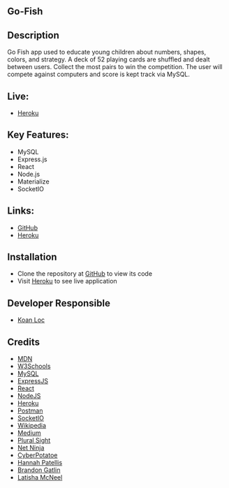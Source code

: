 ## Go-Fish

## Description

Go Fish app used to educate young children about numbers, shapes, colors, and strategy.  A deck of 52 playing cards are shuffled and dealt between users.  Collect the most pairs to win the competition.  The user will compete against computers and score is kept track via MySQL.

## Live:

- [Heroku](https://thawing-ocean-66214.herokuapp.com/)

## Key Features:

- MySQL
- Express.js
- React
- Node.js
- Materialize
- SocketIO

## Links:

- [GitHub](https://github.com/loc-koan/go-fish)
- [Heroku](https://thawing-ocean-66214.herokuapp.com/)

## Installation

- Clone the repository at [GitHub](https://github.com/loc-koan/go-fish) to view its code
- Visit [Heroku](https://thawing-ocean-66214.herokuapp.com/) to see live application

## Developer Responsible 

- [Koan Loc](https://github.com/loc-koan/loc-koan.github.io)

## Credits

- [MDN](https://developer.mozilla.org/en-US/docs/Web/Tutorials)
- [W3Schools](https://www.w3schools.com/)
- [MySQL](https://dev.mysql.com/doc/)
- [ExpressJS](https://expressjs.com/en/starter/hello-world.html)
- [React](https://reactjs.org/docs/getting-started.html)
- [NodeJS](https://nodejs.org/docs/latest-v12.x/api/)
- [Heroku](https://dashboard.heroku.com/apps)
- [Postman](https://www.getpostman.com/)
- [SocketIO](https://socket.io/docs/)
- [Wikipedia](https://en.wikipedia.org/wiki/Go_Fish)
- [Medium](https://itnext.io/building-a-node-js-websocket-chat-app-with-socket-io-and-react-473a0686d1e1)
- [Plural Sight](https://www.pluralsight.com/guides/how-to-send-state-of-current-component-as-a-parameter-to-another-external-method-using-react)
- [Net Ninja](https://www.youtube.com/watch?v=vQjiN8Qgs3c)
- [CyberPotatoe](https://www.youtube.com/watch?v=qMXvuWPDNrI)
- [Hannah Patellis](https://www.youtube.com/watch?v=btG3SkoNOLU&t=1s)
- [Brandon Gatlin](https://github.com/brandongatlin)
- [Latisha McNeel](https://github.com/lmcneel)